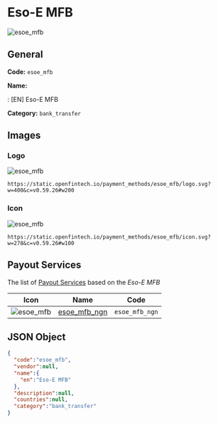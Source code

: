 
# Eso-E MFB 
![esoe_mfb](https://static.openfintech.io/payment_methods/esoe_mfb/logo.svg?w=400&c=v0.59.26#w200)  

## General 
**Code:** `esoe_mfb` 
 
**Name:** 
 
:	[EN] Eso-E MFB 
 
**Category:** `bank_transfer` 
 

## Images 

### Logo 
![esoe_mfb](https://static.openfintech.io/payment_methods/esoe_mfb/logo.svg?w=400&c=v0.59.26#w200)  

```
https://static.openfintech.io/payment_methods/esoe_mfb/logo.svg?w=400&c=v0.59.26#w200
```  

### Icon 
![esoe_mfb](https://static.openfintech.io/payment_methods/esoe_mfb/icon.svg?w=278&c=v0.59.26#w100)  

```
https://static.openfintech.io/payment_methods/esoe_mfb/icon.svg?w=278&c=v0.59.26#w100
```  

## Payout Services 
 
The list of [Payout Services](/payout-services/) based on the _Eso-E MFB_ 

|Icon|Name|Code| 
|:---:|:---:|:---:| 
|![esoe_mfb](https://static.openfintech.io/payout_methods/esoe_mfb/icon.svg?w=278&c=v0.59.26#w40) |[esoe_mfb_ngn](/payout-services/esoe_mfb_ngn/)|`esoe_mfb_ngn`| 
 

## JSON Object 

```json
{
  "code":"esoe_mfb",
  "vendor":null,
  "name":{
    "en":"Eso-E MFB"
  },
  "description":null,
  "countries":null,
  "category":"bank_transfer"
}
```  
